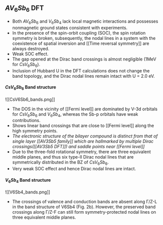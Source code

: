 ## $AV_6Sb_6$ DFT
- Both $AV_6Sb_6$ and $V_6Sb_4$ lack local magnetic interactions and possesses nonmagnetic ground states consistent with experiments. 
- In the presence of the spin-orbit coupling (SOC), the spin rotation symmetry is broken, subsequently, the nodal lines in a system with the coexistence of spatial inversion and [[Time reversal symmetry]] are always destroyed.
- Weak SOC effect.
- The gap opened at the Dirac band crossings is almost negligible (1MeV for $CsV_6Sb_6$). 
- Inclusion of Hubbard U in the DFT calculations does not change the band topology, and the Dirac nodal lines remain intact with U = 2.0 eV.

#### $CsV_6Sb_6$ Band structure 
![[CsV6Sb6_bands.png]]
- The DOS in the vicinity of [[Fermi level]] are dominated by V-3d orbitals for $CsV_6Sb_6$ and $V_6Sb_4$, whereas the Sb-p orbitals have weak contributions. 
- Shows linear band crossings that are close to [[Fermi level]] along the high symmetry points. 
- *The electronic structure of the bilayer compound is distinct from that of single layer [[AV3Sb5 family]] which are hallmarked by multiple Dirac crossings([[AV3Sb5 DFT]]) and saddle points near [[Fermi level]]*
- Due to the three-fold rotational symmetry, there are three equivalent middle planes, and thus six type-II Dirac nodal lines that are symmetrically distributed in the BZ of $CsV_6Sb_6$.
- Very weak SOC effect and hence Dirac nodal lines are intact. 

#### $V_6Sb_4$ Band structure 

![[V6Sb4_bands.png]]
-  The crossings of valence and conduction bands are absent along Γ/Z-L in the band structure of V6Sb4 (Fig. 2b). However, the preserved band crossings along Γ/Z-F can still form symmetry-protected nodal lines on three equivalent middle planes. 

